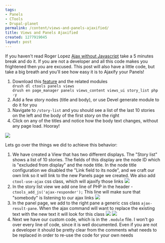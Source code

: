 ```yaml
--- 
tags: 
- Panels
- CTools
- Drupal-planet
permalink: /content/views-and-panels-ajaxified/
title: Views and Panels Ajaxified
created: 1277919045
layout: post
---
```

If you haven't read Roger Lopez <a href="http://zroger.com/node/30">Ajax without Javascript</a> take a 5 minutes break and do it. If you are not a developer and all this code makes you frightened then you are excused. This post will also have a little code, but take a big breath and you'll see how easy it is to Ajaxify your Panels!

<ol>
<li>Download this <a href="http://gizra.com/sites/default/files/story_list_0.zip">feature</a> and the related modules
<code>
drush dl ctools panels views
drush en page_manager panels views_content views_ui story_list php -y
</code>
</li>
<li>Add a few story nodes (title and body), or use Devel generate module to do it for you</li>
<li>Navigate to <code>/story-list</code> and you should see a list of the last 10 stories on the left and the body of the first story on the right</li>
<li>Click on any of the titles and notice how the body text changes, without any page load. Hooray!</li>
</ol>

<img src="http://gizra.com/sites/default/files/snap1.png"/>

Lets go over the things we did to achieve this behavior:
<ol>
<li>We have created a View that has two different displays. The "Story list" shows a list of 10 stories. The fields of this display are the node ID which is "excluded from display" and the node title. In the node title configuration we disabled the "Link field to its node", and we craft our own link so it will link to the new Panels page we created. We also add <code>ctool-use-ajax</code> css class, which will ajaxify those links
<img src="http://gizra.com/sites/default/files/snap2.png"/>
</li>
<li>In the story list view we add one line of PHP in the header - <code>ctools_add_js('ajax-responder');</code> This line will make sure that "somebody" is listening to our ajax links
<img src="http://gizra.com/sites/default/files/snap3_0.png"/>
</li>
<li>In the panel page, we add to the right pane a generic css class <code>ajax-result-pane</code>. When the ajax command will want to replace the existing text with the new text it will look for this class
<img src="http://gizra.com/sites/default/files/snap5.png"/>
<img src="http://gizra.com/sites/default/files/snap6.png"/>
</li>
<li>Next we have our custom code, which is in the <code>.module</code> file. I won't go over every line of code, since it is well documented. Even if you are not a developer it should be pretty clear from the comments what needs to be replaced in order to re-use the code for your own needs</li>
</ol>
